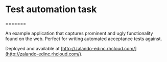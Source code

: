 # Test automation task
=======

An example application that captures prominent and ugly functionality found on the web. Perfect for writing automated acceptance tests against.

Deployed and available at [http://zalando-edinc.rhcloud.com/](http://zalando-edinc.rhcloud.com/).
